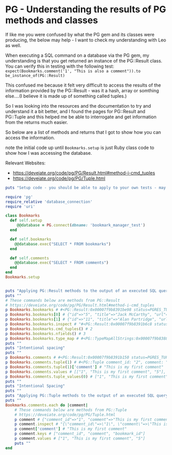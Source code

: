 # PG - Understanding the results of PG methods and classes

If like me you were confused by what the PG gem and its classes were producing, the below may help - I want to check my understanding with Leo as well.

When executing a SQL command on a database via the PG gem, my understanding is that you get returned an instance of the PG::Result class. You can verify this in testing with the following test: `expect(Bookmarks.comment('1', "This is also a comment")).to be_instance_of(PG::Result)`

This confused me because it felt very difficult to access the results of the information provided by the PG::Result - was it a hash, array or somthing else....(I believe it is made up of something called tuples.)

So I was looking into the resources and the documentation to try and understand it a bit better, and I found the pages for PG::Result and PG::Tuple and this helped me be able to interrogate and get information from the returns much easier.

So below are a list of methods and returns that I got to show how you can access the information.

note the initial code up until `Bookmarks.setup` is just Ruby class code to show how I was accessing the database.

Relevant Websites:
- https://deveiate.org/code/pg/PG/Result.html#method-i-cmd_tuples
- https://deveiate.org/code/pg/PG/Tuple.html


```Ruby
puts "Setup code - you should be able to apply to your own tests - may require some adjustment"

require 'pg'
require_relative 'database_connection'
require 'uri'

class Bookmarks
  def self.setup
 	 @@database = PG.connect(dbname: 'bookmark_manager_test')
  end

  def self.bookmarks
    @@database.exec("SELECT * FROM bookmarks")
  end

  def self.comments
    @@database.exec("SELECT * FROM comments")
  end
end
Bookmarks.setup


puts "Applying PG::Result methods to the output of an executed SQL query"
puts ""
# These commands below are methods from PG::Result
# https://deveiate.org/code/pg/PG/Result.html#method-i-cmd_tuples
p Bookmarks.bookmarks # #<PG::Result:0x00007f9b8391be98 status=PGRES_TUPLES_OK ntuples=2 nfields=3 cmd_tuples=2>
p Bookmarks.bookmarks[0] # {"id"=>"5", "title"=>"Jack McCarthy", "url"=>"https://jackmcc08.github.io"}
p Bookmarks.bookmarks[1] # {"id"=>"11", "title"=>"Alan Partridge", "url"=>"www.partridgegetslucky.com"}
p Bookmarks.bookmarks.inspect # "#<PG::Result:0x00007f9b8391b6c8 status=PGRES_TUPLES_OK ntuples=2 nfields=3 cmd_tuples=2>"
p Bookmarks.bookmarks.cmd_tuples() # 2
p Bookmarks.bookmarks.nfields() # 3
p Bookmarks.bookmarks.type_map # #<PG::TypeMapAllStrings:0x00007f9b8388aa60>
puts ""
puts "Intentional spacing"
puts ""
p Bookmarks.comments # #<PG::Result:0x00007f9b8391b150 status=PGRES_TUPLES_OK ntuples=4 nfields=3 cmd_tuples=4>
p Bookmarks.comments.tuple(1) # #<PG::Tuple comment_id: "2", comment: "This is my first comment", bookmark_id: "5">
p Bookmarks.comments.tuple(1)['comment'] # "This is my first comment"
p Bookmarks.comments.values # [["1", "This is my first comment", "5"], ["2", "This is my first comment", "5"], ["3", "blah blah", "5"], ["4", "blah blah", "11"]]
p Bookmarks.comments.tuple_values(0) # ["1", "This is my first comment", "5"]
puts ""
puts "Intentional Spacing"
puts ""
puts "Applying PG::Tuple methods to the output of an executed SQL query (note you need to access the tuple of the output first - have done this through .each)"
puts ""
Bookmarks.comments.each do |comment|
	# These commands below are methods from PG::Tuple
	# https://deveiate.org/code/pg/PG/Tuple.html
	p comment # {"comment_id"=>"1", "comment"=>"This is my first comment", "bookmark_id"=>"5"}
	p comment.inspect # "{\"comment_id\"=>\"1\", \"comment\"=>\"This is my first comment\", \"bookmark_id\"=>\"5\"}"
	p comment['comment'] # "This is my first comment"
	p comment.keys # ["comment_id", "comment", "bookmark_id"]
	p comment.values # ["1", "This is my first comment", "5"]
	puts ""
end

```

